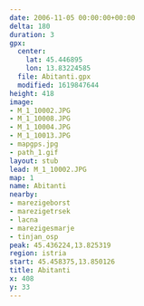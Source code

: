 ```yaml
---
date: 2006-11-05 00:00:00+00:00
delta: 180
duration: 3
gpx:
  center:
    lat: 45.446895
    lon: 13.83224585
  file: Abitanti.gpx
  modified: 1619847644
height: 418
image:
- M_1_10002.JPG
- M_1_10008.JPG
- M_1_10004.JPG
- M_1_10013.JPG
- mapgps.jpg
- path_1.gif
layout: stub
lead: M_1_10002.JPG
map: 1
name: Abitanti
nearby:
- marezigeborst
- marezigetrsek
- lacna
- marezigesmarje
- tinjan_osp
peak: 45.436224,13.825319
region: istria
start: 45.458375,13.850126
title: Abitanti
x: 408
y: 33
---
```

